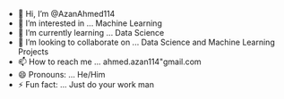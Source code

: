 - 👋 Hi, I’m @AzanAhmed114
- 👀 I’m interested in ... Machine Learning
- 🌱 I’m currently learning ... Data Science 
- 💞️ I’m looking to collaborate on ... Data Science and Machine Learning Projects 
- 📫 How to reach me ... ahmed.azan114"gmail.com
- 😄 Pronouns: ... He/Him
- ⚡ Fun fact: ... Just do your work man
  

<!---
AzanAhmed114/AzanAhmed114 is a ✨ special ✨ repository because its `README.md` (this file) appears on your GitHub profile.
You can click the Preview link to take a look at your changes.
--->
